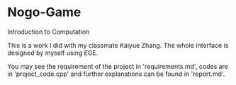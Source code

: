 # Nogo-Game
Introduction to Computation

This is a work I did with my classmate Kaiyue Zhang. The whole interface is designed by myself using EGE.

You may see the requirement of the project in 'requirements.md', codes are in 'project_code.cpp' and further explanations can be found in 'report.md'. 
